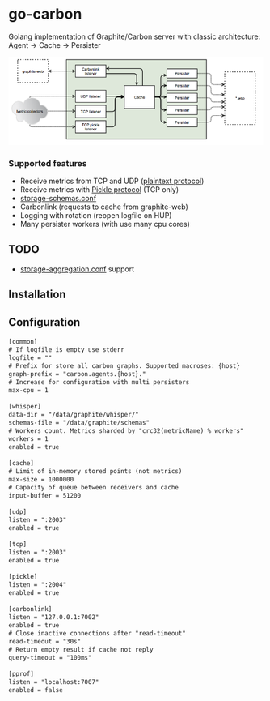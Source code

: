 go-carbon
============

Golang implementation of Graphite/Carbon server with classic architecture: Agent -> Cache -> Persister


![Architecture](carbon.png)

### Supported features
* Receive metrics from TCP and UDP ([plaintext protocol](http://graphite.readthedocs.org/en/latest/feeding-carbon.html#the-plaintext-protocol))
* Receive metrics with [Pickle protocol](http://graphite.readthedocs.org/en/latest/feeding-carbon.html#the-pickle-protocol) (TCP only)
* [storage-schemas.conf](http://graphite.readthedocs.org/en/latest/config-carbon.html#storage-schemas-conf)
* Carbonlink (requests to cache from graphite-web)
* Logging with rotation (reopen logfile on HUP)
* Many persister workers (with use many cpu cores)


## TODO
* [storage-aggregation.conf](http://graphite.readthedocs.org/en/latest/config-carbon.html#storage-aggregation-conf) support


## Installation

## Configuration
```
[common]
# If logfile is empty use stderr
logfile = ""
# Prefix for store all carbon graphs. Supported macroses: {host}
graph-prefix = "carbon.agents.{host}."
# Increase for configuration with multi persisters
max-cpu = 1

[whisper]
data-dir = "/data/graphite/whisper/"
schemas-file = "/data/graphite/schemas"
# Workers count. Metrics sharded by "crc32(metricName) % workers"
workers = 1
enabled = true

[cache]
# Limit of in-memory stored points (not metrics)
max-size = 1000000
# Capacity of queue between receivers and cache
input-buffer = 51200

[udp]
listen = ":2003"
enabled = true

[tcp]
listen = ":2003"
enabled = true

[pickle]
listen = ":2004"
enabled = true

[carbonlink]
listen = "127.0.0.1:7002"
enabled = true
# Close inactive connections after "read-timeout"
read-timeout = "30s"
# Return empty result if cache not reply
query-timeout = "100ms"

[pprof]
listen = "localhost:7007"
enabled = false
```

